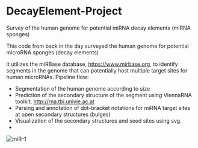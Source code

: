 # DecayElement-Project
Survey of the human genome for potential miRNA decay elements (miRNA sponges)

This code from back in the day surveyed the human genome for potential microRNA sponges (decay elements)

It utilizes the miRBase database, https://www.mirbase.org, to identify segments in the genome that can potentially host multiple target sites for human microRNAs.
Pipeline flow:
- Segmentation of the human genome according to size
- Prediction of the secondary structure of the segment using ViennaRNA toolkit, http://rna.tbi.univie.ac.at
- Parsing and annotation of dot-bracket notations for miRNA target sites at open secondary structures (bulges)
- Visualization of the secondary structures and seed sites using svg.
- 
![miR-1](https://github.com/josephjinpark/DecayElement-Project/assets/23091681/7c8c9cf6-3478-4b2a-b59b-220bb75dc47e)
